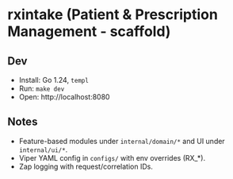 # rxintake (Patient & Prescription Management - scaffold)

## Dev
- Install: Go 1.24, `templ`
- Run: `make dev`
- Open: http://localhost:8080

## Notes
- Feature-based modules under `internal/domain/*` and UI under `internal/ui/*`.
- Viper YAML config in `configs/` with env overrides (RX_*).
- Zap logging with request/correlation IDs.
